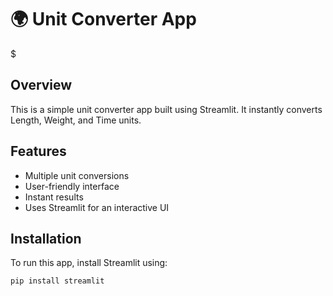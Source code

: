 # 🌍 Unit Converter App
$
## Overview  
This is a simple unit converter app built using Streamlit. It instantly converts Length, Weight, and Time units.  

## Features  
- Multiple unit conversions  
- User-friendly interface  
- Instant results  
- Uses Streamlit for an interactive UI  

## Installation  
To run this app, install Streamlit using:  

```bash
pip install streamlit
